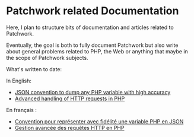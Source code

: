 Patchwork related Documentation
===============================

Here, I plan to structure bits of documentation and articles related to Patchwork.

Eventually, the goal is both to fully document Patchwork but also write about general problems
related to PHP, the Web or anything that maybe in the scope of Patchwork subjects.

What's written to date:

In English:

* [JSON convention to dump any PHP variable with high accuracy](https://github.com/nicolas-grekas/Patchwork-Doc/blob/master/Dumping-PHP-Data-en.md)
* [Advanced handling of HTTP requests in PHP](https://github.com/nicolas-grekas/Patchwork-Doc/blob/master/Advanced-HTTP-en.md)

En français :

* [Convention pour représenter avec fidélité une variable PHP en JSON](https://github.com/nicolas-grekas/Patchwork-Doc/blob/master/Dumping-PHP-Data-fr.md)
* [Gestion avancée des requêtes HTTP en PHP](https://github.com/nicolas-grekas/Patchwork-Doc/blob/master/Advanced-HTTP-fr.md)
